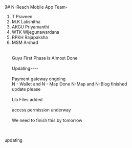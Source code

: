 9# N-Reach Mobile App
Team- <br>
1. T Praveen<br>
2. M.K Lakshitha<br>
3. AKGU Priyamanthi 
4. WTK Wijegunawardana <br>
5. RPKH Rajapaksha
6. MSM Arshad<br><br>
<br>Guys First Phase is Almost Done</br>
<br> Updating---- </br>
<br>Payment gateway ongoing</br>
   N - Wallet and N - Map Done
   N-Map and N-Blog finished
<br> update please </br>
<br>Lib Files added </br>
<br> access permission underway</br>
<br>We need to finish this by tomorrow</br>
<guyssss>
<notifications><br>
<br> updating </br>
</br>

